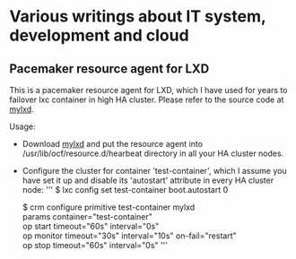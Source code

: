 # Various writings about IT system, development and cloud

## Pacemaker resource agent for LXD
This is a pacemaker resource agent for LXD, which I have used for years to failover lxc container in high HA cluster.  Please refer to the source code at [mylxd](https://github.com/q13975/articles/blob/master/mylxd).

Usage: 

- Download [mylxd](https://github.com/q13975/articles/blob/master/mylxd) and put the resource agent into /usr/lib/ocf/resource.d/hearbeat directory in all your HA cluster nodes.

- Configure the cluster for container 'test-container', which I assume you have set it up and disable its 'autostart' attribute in every HA cluster node:
'''
  $ lxc config set test-container boot.autostart 0

  $ crm configure primitive test-container mylxd \
        params container="test-container" \
        op start timeout="60s" interval="0s" \
        op monitor timeout="30s" interval="10s" on-fail="restart" \
        op stop timeout="60s" interval="0s"
'''
